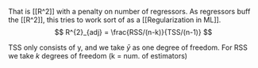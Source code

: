 That is [[R^2]] with a penalty on number of regressors. As regressors buff the [[R^2]], this tries to work sort of as a [[Regularization in ML]].
$$
R^{2}_{adj} = \frac{RSS/(n-k)}{TSS/(n-1)}
$$

TSS only consists of y, and we take $\bar{y}$ as one degree of freedom. For RSS we take $k$ degrees of freedom (k = num. of estimators)

